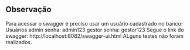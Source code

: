 ## Observação
Para acessar o swagger é preciso  usar um usuário cadastrado no banco:
Usuários
admin senha: admin123
gestor senha: gestor123
Segue o link do swagger: http://localhost:8082/swagger-ui.html
ALguns testes não foram realizados.

